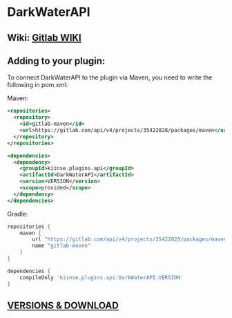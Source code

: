 # DarkWaterAPI

## Wiki: [Gitlab WIKI](https://gitlab.com/nubilum-development/project-watermelon/DarkWaterAPI/-/wikis/home)

## Adding to your plugin:

To connect DarkWaterAPI to the plugin via Maven, you need to write the following in pom.xml:

Maven: 

```xml
<repositories>
  <repository>
    <id>gitlab-maven</id>
    <url>https://gitlab.com/api/v4/projects/35422828/packages/maven</url>
  </repository>
</repositories>

<dependencies>
  <dependency>
    <groupId>kiinse.plugins.api</groupId>
    <artifactId>DarkWaterAPI</artifactId>
    <version>VERSION</version>
    <scope>provided</scope>
  </dependency>
</dependencies>
```

Gradle:

```groovy
repositories {
    maven {
        url "https://gitlab.com/api/v4/projects/35422828/packages/maven"
        name "gitlab-maven"
    }
}

dependencies {
    compileOnly 'kiinse.plugins.api:DarkWaterAPI:VERSION'
}
```


## [VERSIONS & DOWNLOAD](https://gitlab.com/nubilum-development/project-watermelon/DarkWaterAPI/-/packages)
